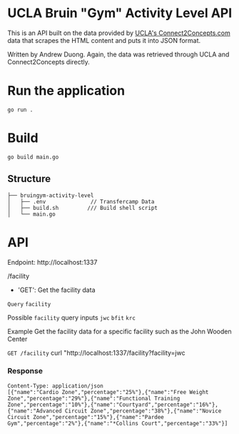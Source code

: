 # UCLA Bruin "Gym" Activity Level API

This is an API built on the data provided by [UCLA's Connect2Concepts.com](https://connect2concepts.com/connect2/?type=bar&facility=802&key=73829a91-48cb-4b7b-bd0b-8cf4134c04cd) data that scrapes the HTML content and puts it into JSON format.

Written by Andrew Duong.
Again, the data was retrieved through UCLA and Connect2Concepts directly.

# Run the application
    go run .

# Build
    go build main.go

## Structure
```
├── bruingym-activity-level
│   ├── .env              // Transfercamp Data
│   ├── build.sh         /// Build shell script
│   └── main.go
```

# API
Endpoint: http://localhost:1337

/facility
* 'GET': Get the facility data

`Query`
`facility`

Possible `facility` query inputs
`jwc` `bfit` `krc`

Example
Get the facility data for a specific facility such as the John Wooden Center

`GET /facility`
    curl "http://localhost:1337/facility?facility=jwc

### Response
    Content-Type: application/json
    [{"name":"Cardio Zone","percentage":"25%"},{"name":"Free Weight Zone","percentage":"29%"},{"name":"Functional Training Zone","percentage":"10%"},{"name":"Courtyard","percentage":"16%"},{"name":"Advanced Circuit Zone","percentage":"38%"},{"name":"Novice Circuit Zone","percentage":"15%"},{"name":"Pardee Gym","percentage":"2%"},{"name":"*Collins Court","percentage":"33%"}]